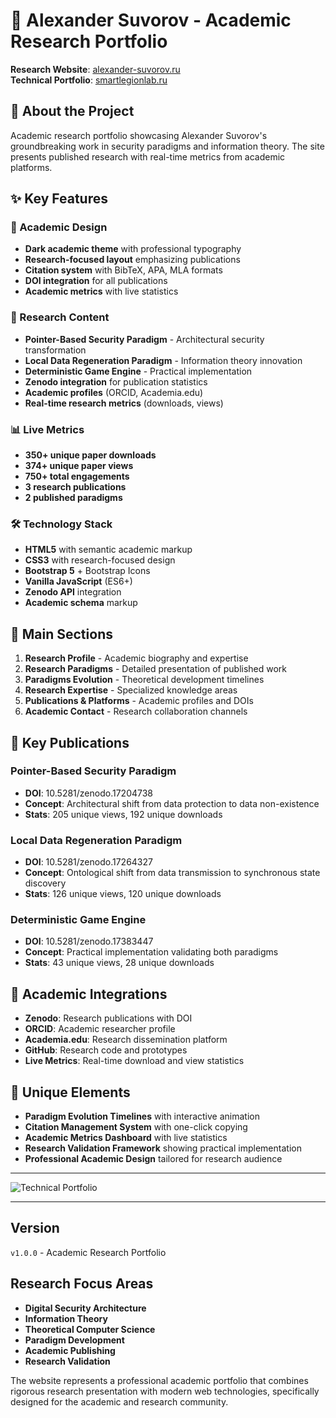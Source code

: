 # 🔬 Alexander Suvorov - Academic Research Portfolio

**Research Website**: [alexander-suvorov.ru](https://alexander-suvorov.ru)  
**Technical Portfolio**: [smartlegionlab.ru](https://smartlegionlab.ru)

## 🎯 About the Project

Academic research portfolio showcasing Alexander Suvorov's groundbreaking work in security paradigms and information theory. The site presents published research with real-time metrics from academic platforms.

## ✨ Key Features

### 🎨 Academic Design
- **Dark academic theme** with professional typography
- **Research-focused layout** emphasizing publications
- **Citation system** with BibTeX, APA, MLA formats
- **DOI integration** for all publications
- **Academic metrics** with live statistics

### 🔬 Research Content
- **Pointer-Based Security Paradigm** - Architectural security transformation
- **Local Data Regeneration Paradigm** - Information theory innovation
- **Deterministic Game Engine** - Practical implementation
- **Zenodo integration** for publication statistics
- **Academic profiles** (ORCID, Academia.edu)
- **Real-time research metrics** (downloads, views)

### 📊 Live Metrics
- **350+ unique paper downloads**
- **374+ unique paper views**
- **750+ total engagements**
- **3 research publications**
- **2 published paradigms**

### 🛠 Technology Stack
- **HTML5** with semantic academic markup
- **CSS3** with research-focused design
- **Bootstrap 5** + Bootstrap Icons
- **Vanilla JavaScript** (ES6+)
- **Zenodo API** integration
- **Academic schema** markup

## 🎯 Main Sections

1. **Research Profile** - Academic biography and expertise
2. **Research Paradigms** - Detailed presentation of published work
3. **Paradigms Evolution** - Theoretical development timelines
4. **Research Expertise** - Specialized knowledge areas
5. **Publications & Platforms** - Academic profiles and DOIs
6. **Academic Contact** - Research collaboration channels

## 🔬 Key Publications

### Pointer-Based Security Paradigm
- **DOI**: 10.5281/zenodo.17204738
- **Concept**: Architectural shift from data protection to data non-existence
- **Stats**: 205 unique views, 192 unique downloads

### Local Data Regeneration Paradigm
- **DOI**: 10.5281/zenodo.17264327
- **Concept**: Ontological shift from data transmission to synchronous state discovery
- **Stats**: 126 unique views, 120 unique downloads

### Deterministic Game Engine
- **DOI**: 10.5281/zenodo.17383447
- **Concept**: Practical implementation validating both paradigms
- **Stats**: 43 unique views, 28 unique downloads

## 🚀 Academic Integrations

- **Zenodo**: Research publications with DOI
- **ORCID**: Academic researcher profile
- **Academia.edu**: Research dissemination platform
- **GitHub**: Research code and prototypes
- **Live Metrics**: Real-time download and view statistics

## 🎨 Unique Elements

- **Paradigm Evolution Timelines** with interactive animation
- **Citation Management System** with one-click copying
- **Academic Metrics Dashboard** with live statistics
- **Research Validation Framework** showing practical implementation
- **Professional Academic Design** tailored for research audience

---

![Technical Portfolio](https://github.com/smartlegionlab/alexander-suvorov.ru/blob/master/data/images/academic_portfolio.png)

---

## Version

`v1.0.0` - Academic Research Portfolio

## Research Focus Areas

- **Digital Security Architecture**
- **Information Theory**
- **Theoretical Computer Science**
- **Paradigm Development**
- **Academic Publishing**
- **Research Validation**

The website represents a professional academic portfolio that combines rigorous research presentation with modern web technologies, specifically designed for the academic and research community.
